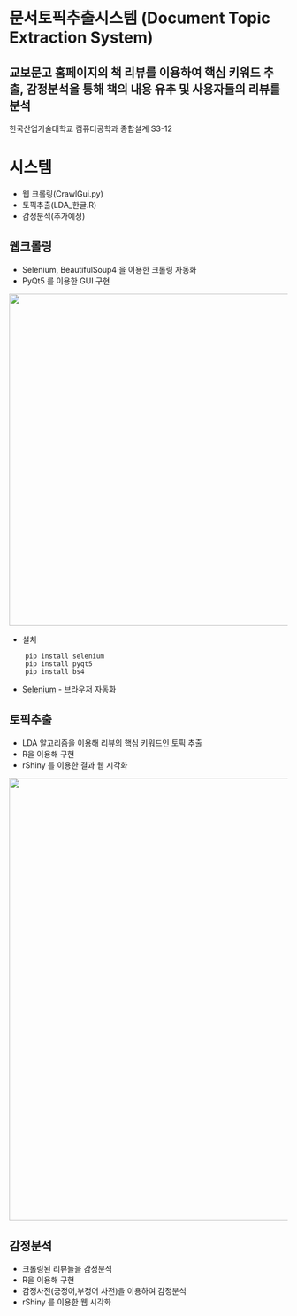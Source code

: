 # 문서토픽추출시스템 (Document Topic Extraction System)
## 교보문고 홈페이지의 책 리뷰를 이용하여 핵심 키워드 추출, 감정분석을 통해 책의 내용 유추 및 사용자들의 리뷰를 분석
한국산업기술대학교 컴퓨터공학과 종합설계 S3-12





# 시스템
  - 웹 크롤링(CrawlGui.py)
  - 토픽추출(LDA_한글.R)
  - 감정분석(추가예정)


## 웹크롤링 
  - Selenium, BeautifulSoup4 을 이용한 크롤링 자동화 
  - PyQt5 를 이용한 GUI 구현
 <div>
  <img width="600" src="https://user-images.githubusercontent.com/43024383/80808116-c8c9b000-8bf9-11ea-953f-99304b275353.png">
</div>

- 설치
```
    pip install selenium
    pip install pyqt5
    pip install bs4
```
* [Selenium](https://www.selenium.dev/documentation/ko/) - 브라우저 자동화

## 토픽추출 
  - LDA 알고리즘을 이용해 리뷰의 핵심 키워드인 토픽 추출 
  - R을 이용해 구현
  - rShiny 를 이용한 결과 웹 시각화
   <div>
  <img width="800" src="https://user-images.githubusercontent.com/58851760/80811424-da628600-8c00-11ea-9c43-df04276206e9.png">
</div>
 
## 감정분석
 - 크롤링된 리뷰들을 감정분석
 - R을 이용해 구현
 - 감정사전(긍정어,부정어 사전)을 이용하여 감정분석
 - rShiny 를 이용한 웹 시각화


